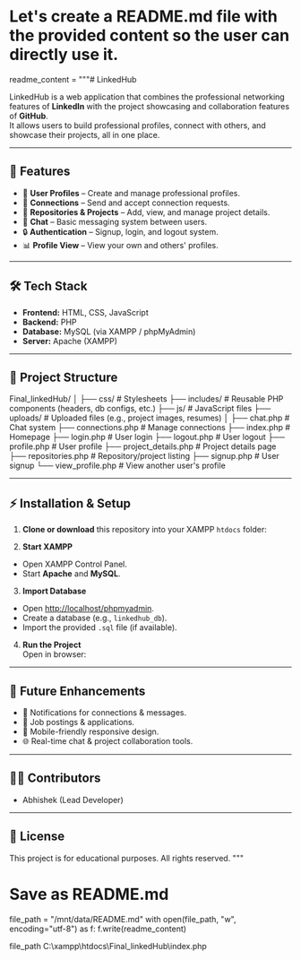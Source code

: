 # Let's create a README.md file with the provided content so the user can directly use it.

readme_content = """# LinkedHub

LinkedHub is a web application that combines the professional networking features of **LinkedIn** with the project showcasing and collaboration features of **GitHub**.  
It allows users to build professional profiles, connect with others, and showcase their projects, all in one place.  

---

## 🚀 Features
- 👤 **User Profiles** – Create and manage professional profiles.  
- 🤝 **Connections** – Send and accept connection requests.  
- 📂 **Repositories & Projects** – Add, view, and manage project details.  
- 💬 **Chat** – Basic messaging system between users.  
- 🔒 **Authentication** – Signup, login, and logout system.  
- 📊 **Profile View** – View your own and others' profiles.  

---

## 🛠️ Tech Stack
- **Frontend:** HTML, CSS, JavaScript  
- **Backend:** PHP  
- **Database:** MySQL (via XAMPP / phpMyAdmin)  
- **Server:** Apache (XAMPP)  

---

## 📂 Project Structure

Final_linkedHub/ │
├── css/                 # Stylesheets
├── includes/            # Reusable PHP components (headers, db configs, etc.)
├── js/                  # JavaScript files
├── uploads/             # Uploaded files (e.g., project images, resumes)
│
├── chat.php             # Chat system
├── connections.php      # Manage connections
├── index.php            # Homepage
├── login.php            # User login
├── logout.php           # User logout
├── profile.php          # User profile
├── project_details.php  # Project details page
├── repositories.php     # Repository/project listing
├── signup.php           # User signup
└── view_profile.php     # View another user's profile




---

## ⚡ Installation & Setup

1. **Clone or download** this repository into your XAMPP `htdocs` folder:

2. **Start XAMPP**  
- Open XAMPP Control Panel.  
- Start **Apache** and **MySQL**.  

3. **Import Database**  
- Open [http://localhost/phpmyadmin](http://localhost/phpmyadmin).  
- Create a database (e.g., `linkedhub_db`).  
- Import the provided `.sql` file (if available).  

4. **Run the Project**  
Open in browser:  

---

## 🎯 Future Enhancements
- 🔔 Notifications for connections & messages.  
- 💼 Job postings & applications.  
- 📱 Mobile-friendly responsive design.  
- 🌐 Real-time chat & project collaboration tools.  

---

## 👨‍💻 Contributors
- Abhishek (Lead Developer)  

---

## 📜 License
This project is for educational purposes. All rights reserved.
"""

# Save as README.md
file_path = "/mnt/data/README.md"
with open(file_path, "w", encoding="utf-8") as f:
 f.write(readme_content)

file_path
C:\xampp\htdocs\Final_linkedHub\index.php
